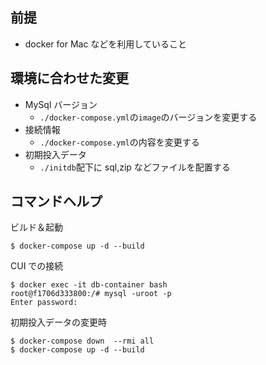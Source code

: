 ## 前提

- docker for Mac などを利用していること

## 環境に合わせた変更

- MySql バージョン
  - `./docker-compose.yml`の`image`のバージョンを変更する
- 接続情報
  - `./docker-compose.yml`の内容を変更する
- 初期投入データ
  - `./initdb`配下に sql,zip などファイルを配置する

## コマンドヘルプ

ビルド＆起動

```
$ docker-compose up -d --build
```

CUI での接続

```
$ docker exec -it db-container bash
root@f1706d333800:/# mysql -uroot -p
Enter password:
```

初期投入データの変更時

```
$ docker-compose down  --rmi all
$ docker-compose up -d --build
```
